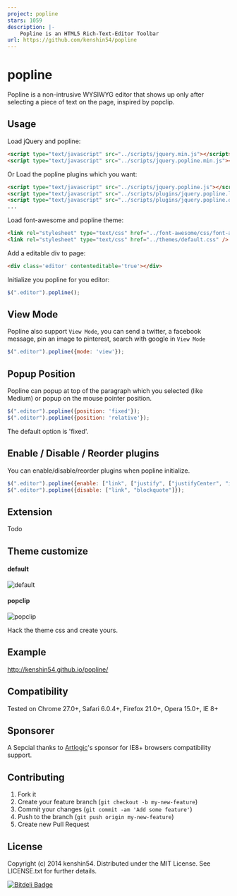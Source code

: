 ```yaml
---
project: popline
stars: 1059
description: |-
    Popline is an HTML5 Rich-Text-Editor Toolbar
url: https://github.com/kenshin54/popline
---
```


popline
============

Popline is a non-intrusive WYSIWYG editor that shows up only after selecting a piece of text on the page, inspired by popclip.

## Usage

Load jQuery and popline:

```html
<script type="text/javascript" src="../scripts/jquery.min.js"></script>
<script type="text/javascript" src="../scripts/jquery.popline.min.js"></script>
```

Or Load the popline plugins which you want:

```html
<script type="text/javascript" src="../scripts/jquery.popline.js"></script>
<script type="text/javascript" src="../scripts/plugins/jquery.popline.link.js"></script>
<script type="text/javascript" src="../scripts/plugins/jquery.popline.decoration.js"></script>
...
```

Load font-awesome and popline theme:
```html
<link rel="stylesheet" type="text/css" href="../font-awesome/css/font-awesome.min.css" />
<link rel="stylesheet" type="text/css" href="../themes/default.css" />
```

Add a editable div to page:

```html
<div class='editor' contenteditable='true'></div>
```

Initialize you popline for you editor:

```js
$(".editor").popline();
```

## View Mode

Popline also support `View Mode`, you can send a twitter, a facebook message, pin an image to pinterest, search with google in `View Mode` 


```js
$(".editor").popline({mode: 'view'});
```

## Popup Position

Popline can popup at top of the paragraph which you selected (like Medium) or popup on the mouse pointer position.

```js
$(".editor").popline({position: 'fixed'});
$(".editor").popline({position: 'relative'});
```

The default option is 'fixed'.

## Enable / Disable / Reorder plugins

You can enable/disable/reorder plugins when popline initialize.


```js
$(".editor").popline({enable: ["link", ["justify", ["justifyCenter", "indent"]] , "orderedList", "unOrderedList"]});
$(".editor").popline({disable: ["link", "blockquote"]});
```

## Extension

Todo

## Theme customize

#### default

![default](https://raw.github.com/kenshin54/popline/master/img/default.png "default")

#### popclip

![popclip](https://raw.github.com/kenshin54/popline/master/img/popclip.png "popclip")


Hack the theme css and create yours.

## Example

<http://kenshin54.github.io/popline/>

## Compatibility

Tested on Chrome 27.0+, Safari 6.0.4+, Firefox 21.0+, Opera 15.0+, IE 8+

## Sponsorer

A Sepcial thanks to [Artlogic](http://www.artlogic.net/)'s sponsor for IE8+ browsers compatibility support.

## Contributing

1. Fork it
2. Create your feature branch (`git checkout -b my-new-feature`)
3. Commit your changes (`git commit -am 'Add some feature'`)
4. Push to the branch (`git push origin my-new-feature`)
5. Create new Pull Request

License
-------

Copyright (c) 2014 kenshin54. Distributed under the MIT License. See LICENSE.txt for further details.


[![Bitdeli Badge](https://d2weczhvl823v0.cloudfront.net/kenshin54/popline/trend.png)](https://bitdeli.com/free "Bitdeli Badge")



